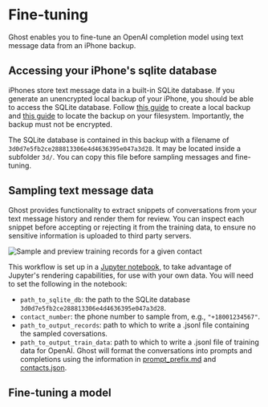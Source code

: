 # Fine-tuning
Ghost enables you to fine-tune an OpenAI completion model using text message data from an iPhone backup.

## Accessing your iPhone's sqlite database
iPhones store text message data in a built-in SQLite database. If you generate an unencrypted local backup of your iPhone, you should be able to access the SQLite database. Follow [this guide](https://support.apple.com/en-us/HT203977) to create a local backup and [this guide](https://support.apple.com/en-us/HT204215) to locate the backup on your filesystem. Importantly, the backup must not be encrypted.

The SQLite database is contained in this backup with a filename of `3d0d7e5fb2ce288813306e4d4636395e047a3d28`. It may be located inside a subfolder `3d/`. You can copy this file before sampling messages and fine-tuning.

## Sampling text message data
Ghost provides functionality to extract snippets of conversations from your text message history and render them for review. You can inspect each snippet before accepting or rejecting it from the training data, to ensure no sensitive information is uploaded to third party servers.

![Sample and preview training records for a given contact](https://github.com/ccurme/ghost/assets/26529506/6a2bf481-ce48-4da8-8d11-44f1c2a45830)

This workflow is set up in a [Jupyter notebook](notebooks/sample_records.ipynb), to take advantage of Jupyter's rendering capabilities, for use with your own data. You will need to set the following in the notebook:
* `path_to_sqlite_db`: the path to the SQLite database `3d0d7e5fb2ce288813306e4d4636395e047a3d28`.
* `contact_number`: the phone number to sample from, e.g., `"+18001234567"`.
* `path_to_output_records`: path to which to write a .jsonl file containing the sampled coversations.
* `path_to_output_train_data`: path to which to write a .jsonl file of training data for OpenAI. Ghost will format the conversations into prompts and completions using the information in [prompt_prefix.md](../settings/prompt_prefix.md) and [contacts.json](../settings/contacts.json).

## Fine-tuning a model
